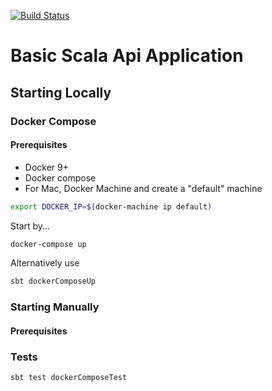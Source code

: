 [![Build Status](https://travis-ci.org/marky-mark/play-basic.svg?branch=master)](https://ravis-ci.org/marky-mark/play-basic)

Basic Scala Api Application
============================

## Starting Locally

### Docker Compose

#### Prerequisites
* Docker 9+
* Docker compose
* For Mac, Docker Machine and create a "default" machine

```bash
export DOCKER_IP=$(docker-machine ip default)
```

Start by...

```bash
docker-compose up
```

Alternatively use

```bash
sbt dockerComposeUp
```

### Starting Manually

#### Prerequisites


### Tests

```bash
sbt test dockerComposeTest
```


